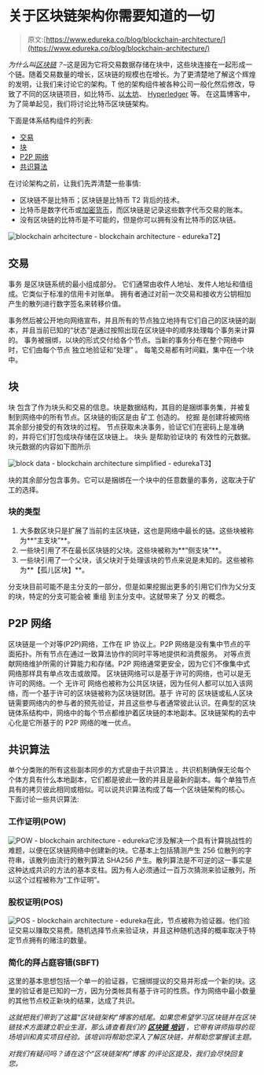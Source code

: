 # 关于区块链架构你需要知道的一切

> 原文:[https://www.edureka.co/blog/blockchain-architecture/](https://www.edureka.co/blog/blockchain-architecture/)

*为什么叫[区块链](https://www.edureka.co/blog/how-blockchain-works/)？*–这是因为它将交易数据存储在块中，这些块连接在一起形成一个链。随着交易数量的增长，区块链的规模也在增长。为了更清楚地了解这个辉煌的发明，让我们来讨论它的架构。T 他的架构组件被各种公司一般化然后修改，导致了不同的区块链项目，如比特币、[以太坊](https://www.edureka.co/blog/what-is-ethereum/)、 [Hyperledger](https://www.edureka.co/blog/what-is-hyperledger/) 等。 在这篇博客中，为了简单起见，我们将讨论比特币区块链架构。

下面是体系结构组件的列表:

*   [交易](#transaction)
*   [块](#block)
*   [P2P 网络](#p2p)
*   [共识算法](#consensus)

在讨论架构之前，让我们先弄清楚一些事情:

*   区块链不是比特币；区块链是比特币 T2 背后的技术。
*   比特币是数字代币或[加密货币](https://www.edureka.co/blog/top-5-cryptocurrencies/)，而区块链是记录这些数字代币交易的账本。
*   没有区块链的比特币是不可能的，但是你可以拥有没有比特币的区块链。

![blockchain arhcitecture - blockchain architecture - edureka](../Images/b530d497bed07b2556f04cdb02c8b378.png)T2】

## **交易**

事务 是区块链系统的最小组成部分。 它们通常由收件人地址、发件人地址和值组成。它类似于标准的信用卡对账单。 拥有者通过对前一次交易和接收方公钥相加产生的散列进行数字签名来转移价值。

事务然后被公开地向网络宣布，并且所有的节点独立地持有它们自己的区块链的副本，并且当前已知的“状态”是通过按照出现在区块链中的顺序处理每个事务来计算的。 事务被捆绑，以块的形式交付给各个节点。当新的事务分布在整个网络中时，它们由每个节点 独立地验证和“处理” 。 每笔交易都有时间戳，集中在一个块中。

## **块**

块 包含了作为块头和交易的信息。块是数据结构，其目的是捆绑事务集，并被复制到网络中的所有节点。区块链的街区是由 矿工 创造的。 挖掘 是创建将被网络其余部分接受的有效块的过程。 节点获取未决事务，验证它们在密码上是准确的，并将它们打包成块存储在区块链上。 块头 是帮助验证块的 有效性的元数据。块元数据的内容如下图所示

![block data - blockchain architecture simplified - edureka](../Images/d95147b14996c502e76a5168f2cd83bd.png)T3】

块的其余部分包含事务。它可以是捆绑在一个块中的任意数量的事务，这取决于矿工的选择。

### **块的类型**

1.  大多数区块只是扩展了当前的主区块链，这也是网络中最长的链。这些块被称为**“主支块”**。
2.  一些块引用了不在最长区块链的父块。这些块被称为**“侧支块”**。
3.  一些块引用了一个父块，该父块对于处理该块的节点来说是未知的。这些被称为**【孤儿区块】**。

分支块目前可能不是主分支的一部分，但是如果挖掘出更多的引用它们作为父分支的块，特定的分支可能会被 重组 到主分支中。这就带来了 分叉 的概念。

## **P2P 网络**

区块链是一个对等(P2P)网络，工作在 IP 协议上。P2P 网络是没有集中节点的平面拓扑。所有节点在通过一致算法协作的同时平等地提供和消费服务。 对等点贡献网络维护所需的计算能力和存储。P2P 网络通常更安全，因为它们不像集中式网络那样具有单点攻击或故障。 区块链网络可以是基于许可的网络，也可以是无许可的网络。一个 无许可 网络也被称为公共区块链，因为任何人都可以加入该网络，而一个基于许可的区块链被称为区块链财团。基于 许可的 区块链或私人区块链需要网络内的参与者的预先验证，并且这些参与者通常彼此认识。在典型的区块链体系结构中，网络中的每个节点都维护着区块链的本地副本。区块链架构的去中心化是它所基于的 P2P 网络的唯一优点。

## **共识算法**

单个分类账的所有这些副本同步的方式是由于共识算法 。共识机制确保无论每个个体方具有什么本地副本，它们都是彼此一致的并且是最新的副本。每个单独节点具有的拷贝彼此相同或相似。可以说共识算法构成了每一个区块链架构的核心。 下面讨论一些共识算法:

### **工作证明(POW)**

![POW - blockchain architecture - edureka](../Images/03d84173505d26d3a7c05a0bd28dc29c.png)它涉及解决一个具有计算挑战性的难题，以便在区块链网络中创建新的块。它基本上包括猜测产生 256 位散列的字符串，该散列由流行的散列算法 SHA256 产生。散列算法是不可逆的这一事实是这种达成共识的方法的基本支柱。因为有人必须通过一百万次猜测来验证散列，所以这个过程被称为“工作证明”。

### **股权证明(POS)**

![POS - blockchain architecture - edureka](../Images/e4f155e7cc391a1c06119df48695bfd1.png)在此，节点被称为验证器。他们验证交易以赚取交易费。随机选择节点来验证块，并且这种随机选择的概率取决于特定节点拥有的赌注的数量。

### **简化的拜占庭容错(SBFT)**

这里的基本思想包括一个单一的验证器，它捆绑提议的交易并形成一个新的块。这里的验证者是已知的一方，因为分类帐具有基于许可的性质。作为网络中最小数量的其他节点校正新块的结果，达成了共识。

*这就把我们带到了这篇“区块链架构”博客的结尾。如果您希望学习区块链并在区块链技术方面建立职业生涯，那么请查看我们的 [**区块链** **培训**](https://www.edureka.co/blockchain-training) ，它带有讲师指导的现场培训和真实项目经验。该培训将帮助您深入了解区块链，并帮助您掌握该主题。*

<article class="maincontentblog">

*对我们有疑问吗？请在这个“区块链架构”博客* *的评论区提及，我们会尽快回复您。*

</article>